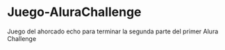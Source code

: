 # Juego-AluraChallenge
Juego del ahorcado echo para terminar la segunda parte del primer Alura Challenge
